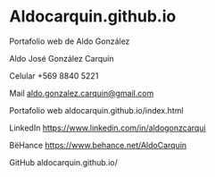 # Aldocarquin.github.io
Portafolio web de Aldo González

Aldo José González Carquín

Celular
+569 8840 5221

Mail
aldo.gonzalez.carquin@gmail.com

Portafolio web
aldocarquin.github.io/index.html

LinkedIn
https://www.linkedin.com/in/aldogonzcarqui

BëHance
https://www.behance.net/AldoCarquin

GitHub
aldocarquin.github.io/

